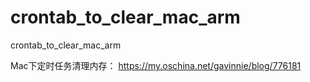 # crontab_to_clear_mac_arm
crontab_to_clear_mac_arm


 

  Mac下定时任务清理内存： https://my.oschina.net/gavinnie/blog/776181
